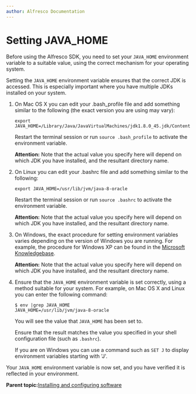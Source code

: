 ```yaml
---
author: Alfresco Documentation
---
```


# Setting JAVA\_HOME

Before using the Alfresco SDK, you need to set your `JAVA_HOME` environment variable to a suitable value, using the correct mechanism for your operating system.

Setting the `JAVA_HOME` environment variable ensures that the correct JDK is accessed. This is especially important where you have multiple JDKs installed on your system.

1.  On Mac OS X you can edit your .bash\_profile file and add something similar to the following \(the exact version you are using may vary\):

    ```
    export JAVA_HOME=/Library/Java/JavaVirtualMachines/jdk1.8.0_45.jdk/Contents/Home
    ```

    Restart the terminal session or run `source .bash_profile` to activate the environment variable.

    **Attention:** Note that the actual value you specify here will depend on which JDK you have installed, and the resultant directory name.

2.  On Linux you can edit your .bashrc file and add something similar to the following:

    ```
    export JAVA_HOME=/usr/lib/jvm/java-8-oracle
    ```

    Restart the terminal session or run `source .bashrc` to activate the environment variable.

    **Attention:** Note that the actual value you specify here will depend on which JDK you have installed, and the resultant directory name.

3.  On Windows, the exact procedure for setting environment variables varies depending on the version of Windows you are running. For example, the procedure for Windows XP can be found in the [Microsoft Knowledgebase](http://support.microsoft.com/kb/310519).

    **Attention:** Note that the actual value you specify here will depend on which JDK you have installed, and the resultant directory name.

4.  Ensure that the `JAVA_HOME` environment variable is set correctly, using a method suitable for your system. For example, on Mac OS X and Linux you can enter the following command:

    ```
    $ env |grep JAVA_HOME
    JAVA_HOME=/usr/lib/jvm/java-8-oracle                   
    ```

    You will see the value that `JAVA_HOME` has been set to.

    Ensure that the result matches the value you specified in your shell configuration file \(such as `.bashrc`\).

    If you are on Windows you can use a command such as `SET J` to display environment variables starting with 'J'.


Your `JAVA_HOME` environment variable is now set, and you have verified it is reflected in your environment.

**Parent topic:**[Installing and configuring software](../concepts/alfresco-sdk-installing-prerequisite-software.md)

